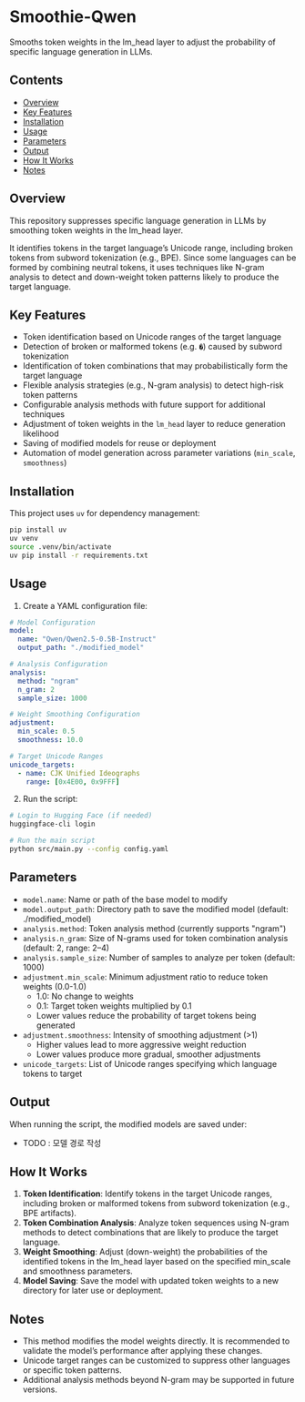 # Smoothie-Qwen
Smooths token weights in the lm_head layer to adjust the probability of specific language generation in LLMs.

## Contents
- [Overview](#overview)
- [Key Features](#key-features)
- [Installation](#installation)
- [Usage](#usage)
- [Parameters](#parameters)
- [Output](#output)
- [How It Works](#how-it-works)
- [Notes](#notes)

## Overview

This repository suppresses specific language generation in LLMs by smoothing token weights in the lm_head layer.

It identifies tokens in the target language’s Unicode range, including broken tokens from subword tokenization (e.g., BPE). Since some languages can be formed by combining neutral tokens, it uses techniques like N-gram analysis to detect and down-weight token patterns likely to produce the target language.

## Key Features

- Token identification based on Unicode ranges of the target language
- Detection of broken or malformed tokens (e.g. `�`) caused by subword tokenization
- Identification of token combinations that may probabilistically form the target language
- Flexible analysis strategies (e.g., N-gram analysis) to detect high-risk token patterns
- Configurable analysis methods with future support for additional techniques
-  Adjustment of token weights in the `lm_head` layer to reduce generation likelihood
- Saving of modified models for reuse or deployment
- Automation of model generation across parameter variations (`min_scale`, `smoothness`)


## Installation

This project uses `uv` for dependency management:

```bash
pip install uv
uv venv
source .venv/bin/activate
uv pip install -r requirements.txt
```

## Usage

1. Create a YAML configuration file:
```yaml
# Model Configuration
model:
  name: "Qwen/Qwen2.5-0.5B-Instruct"
  output_path: "./modified_model"

# Analysis Configuration
analysis:
  method: "ngram"
  n_gram: 2
  sample_size: 1000

# Weight Smoothing Configuration
adjustment:
  min_scale: 0.5
  smoothness: 10.0

# Target Unicode Ranges
unicode_targets:
  - name: CJK Unified Ideographs
    range: [0x4E00, 0x9FFF]
```

2. Run the script:
```bash
# Login to Hugging Face (if needed)
huggingface-cli login

# Run the main script
python src/main.py --config config.yaml
```

## Parameters
- `model.name`: Name or path of the base model to modify
- `model.output_path`: Directory path to save the modified model (default: ./modified_model)
- `analysis.method`: Token analysis method (currently supports "ngram")
- `analysis.n_gram`: Size of N-grams used for token combination analysis (default: 2, range: 2–4)
- `analysis.sample_size`: Number of samples to analyze per token (default: 1000)
- `adjustment.min_scale`: Minimum adjustment ratio to reduce token weights (0.0-1.0)
  - 1.0: No change to weights
  - 0.1: Target token weights multiplied by 0.1
  - Lower values reduce the probability of target tokens being generated
- `adjustment.smoothness`: Intensity of smoothing adjustment (>1)
  - Higher values lead to more aggressive weight reduction
  - Lower values produce more gradual, smoother adjustments
- `unicode_targets`: List of Unicode ranges specifying which language tokens to target



## Output
When running the script, the modified models are saved under:
- TODO : 모델 경로 작성


## How It Works
1. **Token Identification**: Identify tokens in the target Unicode ranges, including broken or malformed tokens from subword tokenization (e.g., BPE artifacts).
2. **Token Combination Analysis**: Analyze token sequences using N-gram methods to detect combinations that are likely to produce the target language.
3. **Weight Smoothing**: Adjust (down-weight) the probabilities of the identified tokens in the lm_head layer based on the specified min_scale and smoothness parameters.
4. **Model Saving**: Save the model with updated token weights to a new directory for later use or deployment.


## Notes
- This method modifies the model weights directly. It is recommended to validate the model’s performance after applying these changes.
- Unicode target ranges can be customized to suppress other languages or specific token patterns.
- Additional analysis methods beyond N-gram may be supported in future versions.

